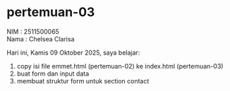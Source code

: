 # pertemuan-03

NIM : 2511500065<br>
Nama : Chelsea Clarisa<br>

Hari ini, Kamis 09 Oktober 2025, saya belajar:
<ol>
  <li>copy isi file emmet.html (pertemuan-02) ke index.html (pertemuan-03)</li>
  <li>buat form dan input data</li>
  <li>membuat struktur form untuk section contact</li>
</ol>
